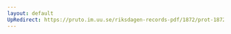 ```yaml
---
layout: default
UpRedirect: https://pruto.im.uu.se/riksdagen-records-pdf/1872/prot-1872--ak--510/prot-1872--ak--510_001.pdf
---
```


